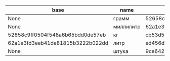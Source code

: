 | base | name | unique_code | value |
| --- | --- | --- | --- |
| None | грамм | 52658c9ff0504f548a6b65bdd0de57eb | 1 |
| None | миллилитр | 62a1e3fd3eeb41de81815b3222b022dd | 1 |
| 52658c9ff0504f548a6b65bdd0de57eb | кг | cb53d59ca43840e9949e197b2ac3f3a9 | 1000 |
| 62a1e3fd3eeb41de81815b3222b022dd | литр | ed456d0ca1c9450c84f6f6bd59bdda7f | 1000 |
| None | штука | 9ce642b4afb141928ad0007760f4ce52 | 1 |
